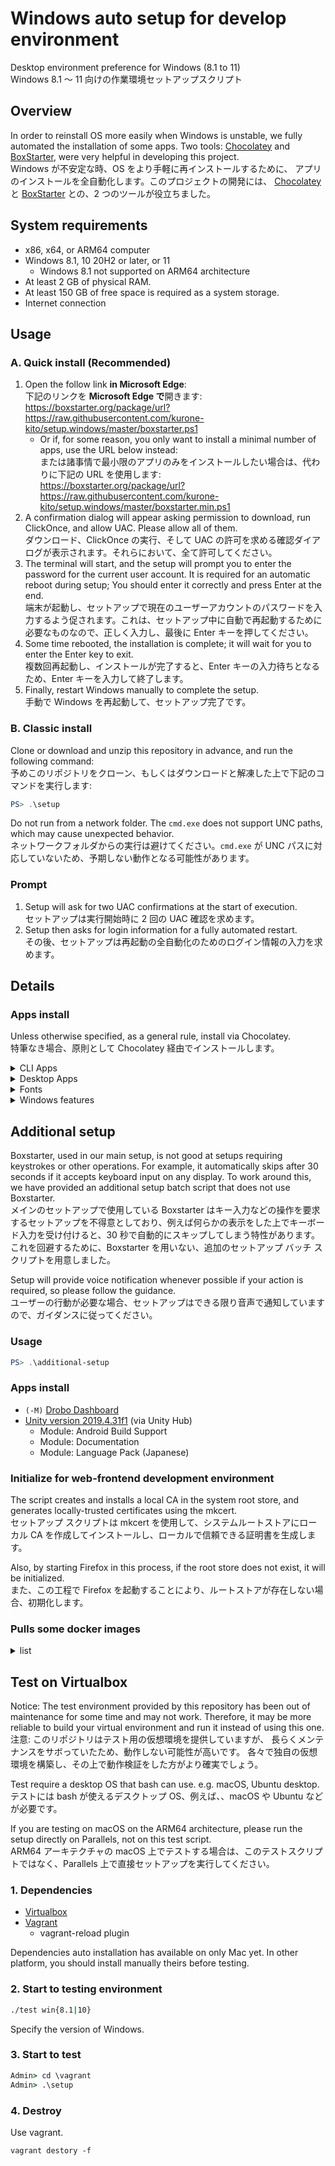 <!-- markdownlint-disable MD024 -->

# Windows auto setup for develop environment

Desktop environment preference for Windows (8.1 to 11)  
Windows 8.1 〜 11 向けの作業環境セットアップスクリプト

## Overview

In order to reinstall OS more easily when Windows is unstable, we fully
automated the installation of some apps. Two tools:
[Chocolatey](https://chocolatey.org) and
[BoxStarter](https://boxstarter.org),
were very helpful in developing this project.  
Windows が不安定な時、OS をより手軽に再インストールするために、
アプリのインストールを全自動化します。このプロジェクトの開発には、
[Chocolatey](https://chocolatey.org) と
[BoxStarter](https://boxstarter.org) との、2 つのツールが役立ちました。

## System requirements

- x86, x64, or ARM64 computer
- Windows 8.1, 10 20H2 or later, or 11
  - Windows 8.1 not supported on ARM64 architecture
- At least 2 GB of physical RAM.
- At least 150 GB of free space is required as a system storage.
- Internet connection

## Usage

### A. Quick install (Recommended)

1. Open the follow link **in Microsoft Edge**:  
   下記のリンクを **Microsoft Edge で**開きます:  
   <https://boxstarter.org/package/url?https://raw.githubusercontent.com/kurone-kito/setup.windows/master/boxstarter.ps1>
   - Or if, for some reason, you only want to install a minimal number of apps, use the URL below instead:  
     または諸事情で最小限のアプリのみをインストールしたい場合は、代わりに下記の URL を使用します:  
     <https://boxstarter.org/package/url?https://raw.githubusercontent.com/kurone-kito/setup.windows/master/boxstarter.min.ps1>
2. A confirmation dialog will appear asking permission to download, run ClickOnce, and allow UAC. Please allow all of them.  
   ダウンロード、ClickOnce の実行、そして UAC の許可を求める確認ダイアログが表示されます。それらにおいて、全て許可してください。
3. The terminal will start, and the setup will prompt you to enter the password for the current user account. It is required for an automatic reboot during setup; You should enter it correctly and press Enter at the end.  
   端末が起動し、セットアップで現在のユーザーアカウントのパスワードを入力するよう促されます。これは、セットアップ中に自動で再起動するために必要なものなので、正しく入力し、最後に Enter キーを押してください。
4. Some time rebooted, the installation is complete; it will wait for you to enter the Enter key to exit.  
   複数回再起動し、インストールが完了すると、Enter キーの入力待ちとなるため、Enter キーを入力して終了します。
5. Finally, restart Windows manually to complete the setup.  
   手動で Windows を再起動して、セットアップ完了です。

### B. Classic install

Clone or download and unzip this repository in advance, and run the following command:  
予めこのリポジトリをクローン、もしくはダウンロードと解凍した上で下記のコマンドを実行します:

```PowerShell
PS> .\setup
```

Do not run from a network folder. The `cmd.exe` does not support UNC paths,
which may cause unexpected behavior.  
ネットワークフォルダからの実行は避けてください。`cmd.exe` が UNC
パスに対応していないため、予期しない動作となる可能性があります。

### Prompt

1. Setup will ask for two UAC confirmations at the start of execution.  
   セットアップは実行開始時に 2 回の UAC 確認を求めます。
2. Setup then asks for login information for a fully automated restart.  
   その後、セットアップは再起動の全自動化のためのログイン情報の入力を求めます。

## Details

### Apps install

Unless otherwise specified, as a general rule, install via Chocolatey.  
特筆なき場合、原則として Chocolatey 経由でインストールします。

<!-- markdownlint-disable MD033 -->
<details><summary>CLI Apps</summary>

|  note   | description                                                                         |
| :-----: | :---------------------------------------------------------------------------------- |
| **`!`** | **DEPENDENCIES**: Removing this app may cause this setup to stop working correctly. |
|  `-A`   | without ARM64 Architecture                                                          |
|  `-M`   | Exclude when using minimal setups                                                   |
|  `-X`   | without Windows 10 / 11                                                             |

#### Configuration tools

- [chezmoi](https://www.chezmoi.io/)
- [winfetch](https://github.com/kiedtl/winfetch)

#### Convert tools for Media binary

- `(-M)` [FFmpeg](https://www.ffmpeg.org/)
- `(-M)` [ImageMagick](https://imagemagick.org/index.php)

#### Convert tools for Texts

- [jq](https://stedolan.github.io/jq/)

#### Database

- [SQLite](https://www.sqlite.org/)

#### Development

- [ANTLR](https://www.antlr.org/)
- [CMake](https://cmake.org)
- [fnm: Fast Node Manager](https://fnm.vercel.app/)
  - Node.js (via fnm)
    - v14 LTS Fermium
    - v16 LTS Gallium
    - v18
- [Mono](https://www.mono-project.com/)
- `(-M)` [Microsoft Visual Studio Build Tools](https://www.visualstudio.com/)
  - version 2017
  - version 2019
  - version 2022

#### Documentation

- [Graphviz](https://graphviz.org/)
- `(-A)` [pandoc](https://pandoc.org/)
- [PlantUML](https://plantuml.com/)
- [tldr pages](https://tldr.sh)
- [wkhtmltopdf](https://wkhtmltopdf.org/)

#### Files management

- `(-M)` [7-Zip](https://www.7-zip.org/)

#### Packages manager

- **`!`** [BoxStarter](https://boxstarter.org)
- **`!`** [Chocolatey](https://chocolatey.org)
- [Chocolatey `choco://` Protocol support](https://github.com/bcurran3/ChocolateyPackages/tree/master/choco-protocol-support)
- `(-X)` [PowerShell Package Manager](https://www.powershellgallery.com)
- [Scoop](https://scoop.sh) (directly install)
- [SteamCMD](https://developer.valvesoftware.com/wiki/SteamCMD)

#### Runtime

- [Visual C++ Redistributable Packages](https://docs.microsoft.com/cpp/windows/latest-supported-vc-redist)
- [AdoptOpenJDK](https://adoptopenjdk.net/)
- **`!`** [Microsoft .NET Framework Runtime](https://support.microsoft.com/topic/9d23f658-3b97-68ab-d013-aa3c3e7495e0)
- [Microsoft .NET Core Runtime](https://dotnet.microsoft.com/download#macos)

#### Testing

- [mkcert](https://mkcert.dev/)
- `(-M)` [ngrok](https://ngrok.com/)

#### Version control system

- [Apache Subversion](https://subversion.apache.org/)
- **`!`** [Git](https://git-scm.com/)
  - **`!`** [Git Large File Storage](https://git-lfs.github.com/)
  - [git-delta: A viewer for git and diff output](https://github.com/dandavison/delta)
- [GitHub CLI](https://cli.github.com/)
- [GLab: GitLab CLI tool](https://glab.readthedocs.io/)

#### Remote

- [awscli](https://aws.amazon.com/cli/)
- `(-MX)` [OpenSSH](https://www.openssh.com/) (install via the Windows feature when on Windows 10 or 11)

#### Shell

- **`!`** [Microsoft PowerShell](https://microsoft.com/PowerShell)
- [Microsoft PowerShell Core](https://microsoft.com/PowerShell)
- [Oh My Posh](https://ohmyposh.dev/)
- [posh-git](https://dahlbyk.github.io/posh-git/)
- [sudo](https://github.com/janhebnes/chocolatey-packages/tree/master/Sudo)

#### Signature

- **`!`** [GnuPG: The GNU Privacy Guard](https://gnupg.org/)
- `(-M)` [Unbound](https://www.nlnetlabs.nl/projects/unbound/)

#### Text Browsing

- [cheat](https://github.com/cheat/cheat)
- [ELinks](http://www.elinks.cz/)

#### Text editors

- [Vim](https://www.vim.org/)

#### Virtualizations

- [act](https://github.com/nektos/act)
- [GitLab Runner](https://gitlab.com/gitlab-org/gitlab-runner)
- `(-A)` [Vagrant](https://www.vagrantup.com/)
  - plugins (via Vagrant)
    - [vagrant-disksize](https://github.com/sprotheroe/vagrant-disksize)
    - [Vagrant Reload Provisioner](https://github.com/aidanns/vagrant-reload)
    - [vagrant-vbguest](https://github.com/dotless-de/vagrant-vbguest)

</details>
<!-- markdownlint-enable MD033 -->

<!-- markdownlint-disable MD033 -->
<details><summary>Desktop Apps</summary>

| note | description                       |
| :--: | :-------------------------------- |
| `-A` | without ARM64 Architecture        |
| `-M` | Exclude when using minimal setups |
| `-X` | without Windows 10 / 11           |
| `-8` | without Windows 8.1               |

#### 3D Modeling

- `(-M)` [Blender](https://www.blender.org/)
- `(-M)` [FreeCAD](https://www.freecadweb.org/)

#### Audios, Videos, and Broadcasting

- `(-M)` [OBS Studio](https://obsproject.com/)
- `(-M)` [Reflector 4](https://www.airsquirrels.com/reflector/)
- `(-M)` [VB-CABLE Virtual Audio Device](https://vb-audio.com/Cable/)
- `(-AM)` [VoiceMeeter](https://vb-audio.com/Voicemeeter/)
- `(-M)` [VSTHost](https://www.hermannseib.com/english/vsthost.htm)

#### Authentication

- `(-M)` [Authy Desktop](https://www.authy.com/)
- `(-M)` [Keybase](https://keybase.io/)

#### Cloud storages

- `(-AM)` [Dropbox](https://www.dropbox.com/)

#### Development

- `(-M)` [Android SDK](https://developer.android.com/)
- `(-M)` [Unity Hub](https://unity3d.com/)

#### Devices

- `(-M)` [AutoHotkey](https://www.autohotkey.com/)
- `(-M)` [scrcpy](https://github.com/Genymobile/scrcpy)
- `(-M)` [logicool G Hub](https://gaming.logicool.co.jp/innovation/g-hub.html)
- `(-M)` [Raspberry Pi Imager](https://www.raspberrypi.org/software/)

#### Documents and Office apps

- `(-M)` [Amazon Kindle](https://www.amazon.com/kindle)

#### Games

- `(-M)` [EPIC Games Launcher](https://www.epicgames.com/store/download)
- `(-M)` [Origin (EA Desktop)](https://www.origin.com/)
- `(-M)` [Minecraft Java Edition](https://www.minecraft.net/)
- `(-M)` [Steam](https://store.steampowered.com/)
- `(-M)` [Stepmania](https://www.stepmania.com/)

#### Memos and Tasks

- `(-M)` [Grammarly](https://www.grammarly.com/)
- `(-M)` [Notion](https://www.notion.so/)

#### Messaging and Socials

- `(-M)` [Discord](https://discord.com/)
- `(-M)` [Gitter](https://gitter.im/)
- `(-M)` [Mattermost / with CLI tools](https://mattermost.com/)
- `(-M)` [Zoom](https://zoom.us/)

#### Packages manager

- `(-M)` [Chocolatey GUI](https://github.com/chocolatey/ChocolateyGUI)

#### Remote

- `(-M)` [Amazon Workspaces](https://clients.amazonworkspaces.com/)
- `(-A)` [OpenVPN](https://openvpn.net/)
- `(-M)` [Real VNC Viewer](https://www.realvnc.com/connect/download/viewer/)
- `(-M)` [TeamViewer](https://www.teamviewer.com/)

#### Runtime

- [Microsoft DirectX](https://www.microsoft.com/download/details.aspx?id=35)
- Microsoft XNA Framework
  - [v3.1](https://www.microsoft.com/download/details.aspx?id=15163)
  - [v4.0](https://www.microsoft.com/download/details.aspx?id=20914)
- `(-M)` [RPG Tkool VX / Ace RTP](https://tkool.jp)

#### Text editors

- `(-M)` [Sublime Text](https://www.sublimetext.com/)
- [Visual Studio Code](https://code.visualstudio.com/)

#### Virtualizations

- `(-8)` [Docker Desktop](https://www.docker.com/products/docker-desktop)
- `(-X)` [Docker Toolbox](https://docs.docker.com/toolbox/)
- `(-M)` [DOSBox-X](https://dosbox-x.com)
- `(-AM)` [Oracle VM Virtualbox + Extension Pack](https://www.virtualbox.org/)
- `(-8)` [Windows Subsystem for Linux](https://docs.microsoft.com/windows/wsl/)
- `(-8)` [Ubuntu 22.04 LTS for WSL2](https://ubuntu.com/download/desktop)

#### Web browsers

- [Google Chrome](https://www.google.com/chrome/)
- [Chromium](https://www.chromium.org/Home)
- `(-M)` [Insomnia](https://insomnia.rest/)
- `(-X)` [Microsoft Edge](https://www.microsoft.com/edge)
- [Mozilla Firefox ESR](https://www.mozilla.org/firefox/)
- `(-M)` [Tor Browser](https://www.torproject.org/projects/torbrowser.html)

</details>
<!-- markdownlint-enable MD033 -->

<!-- markdownlint-disable MD033 -->
<details><summary>Fonts</summary>

- [Cascadia Code](https://github.com/microsoft/cascadia-code)
- [Fira Code: free monospaced font with programming ligatures](https://github.com/tonsky/FiraCode)
- [白源: HackGen Nerd](https://github.com/yuru7/HackGen)
- [Lato](https://fonts.google.com/specimen/Lato)

</details>
<!-- markdownlint-enable MD033 -->

<!-- markdownlint-disable MD033 -->
<details><summary>Windows features</summary>

NOTICE: In the Home edition, some features are excluded and installed.

|  note   | description                                                                         |
| :-----: | :---------------------------------------------------------------------------------- |
| **`!`** | **DEPENDENCIES**: Removing this app may cause this setup to stop working correctly. |
|  `-M`   | Exclude when using minimal setups                                                   |
|  `-8`   | without Windows 8.1                                                                 |

- Virtualization features
  - **`!`** Hyper-V
  - **`!`** Virtual Machine Platform
  - **`!`** Hypervisor Platform
  - **`!`** `(-8)` Windows Subsystem for Linux
- Network client
  - NFS Client
  - NFS Administration tools
  - **`!`** `(-8)` OpenSSH (install via the Chocolatey when on Windows 8.1)
  - Telnet client
  - TFTP client
- Languages
  - en-US
  - `(-M)` es-ES
  - `(-M)` fr-FR
  - ja-JP
  - `(-M)` zh-CN
- Others
  - **`!`** .NET Framework 3.5
  - Microsoft Defender Application Guard
  - TIFF IFilter
  - Windows Developer Mode
  - Windows Feature Experience Pack
  - XPS Viewer

</details>
<!-- markdownlint-enable MD033 -->

## Additional setup

Boxstarter, used in our main setup, is not good at setups requiring keystrokes or other operations. For example, it automatically skips after 30 seconds if it accepts keyboard input on any display. To work around this, we have provided an additional setup batch script that does not use Boxstarter.  
メインのセットアップで使用している Boxstarter はキー入力などの操作を要求するセットアップを不得意としており、例えば何らかの表示をした上でキーボード入力を受け付けると、30 秒で自動的にスキップしてしまう特性があります。これを回避するために、Boxstarter を用いない、追加のセットアップ バッチ スクリプトを用意しました。

Setup will provide voice notification whenever possible if your action is required, so please follow the guidance.  
ユーザーの行動が必要な場合、セットアップはできる限り音声で通知していますので、ガイダンスに従ってください。

### Usage

```PowerShell
PS> .\additional-setup
```

### Apps install

- `(-M)` [Drobo Dashboard](https://www.drobo.com/)
- [Unity version 2019.4.31f1](https://unity3d.com/) (via Unity Hub)
  - Module: Android Build Support
  - Module: Documentation
  - Module: Language Pack (Japanese)

### Initialize for web-frontend development environment

The script creates and installs a local CA in the system root store, and generates locally-trusted certificates using the mkcert.  
セットアップ スクリプトは mkcert を使用して、システムルートストアにローカル CA を作成してインストールし、ローカルで信頼できる証明書を生成します。

Also, by starting Firefox in this process, if the root store does not exist, it will be initialized.  
また、この工程で Firefox を起動することにより、ルートストアが存在しない場合、初期化します。

### Pulls some docker images

<!-- markdownlint-disable MD033 -->
<details><summary>list</summary>

| Image                         | Tag                                                                                                       |
| :---------------------------- | :-------------------------------------------------------------------------------------------------------- |
| `hello-world`                 | _`latest`_                                                                                                |
| `alpine`                      | _`latest`_                                                                                                |
| `busybox`                     | _`latest`_                                                                                                |
| `debian`                      | _`latest`_                                                                                                |
| `ubuntu`                      | _`latest`_                                                                                                |
| `docker`                      | `dind`, `git`, _`latest`_                                                                                 |
| `node`                        | `14`, `14-alpine`, `14-bullseye-slim`, `16`, `16-alpine` `16-bullseye-slim`, `18`, `18-alpine`, `18-slim` |
| `gitlab/gitlab-runner`        | _`latest`_                                                                                                |
| `ghcr.io/catthehacker/ubuntu` | `act-22.04`, `act-latest`, ~~`ubuntu:full-20.04`~~, ~~`ubuntu:full-latest`~~                              |

</details>
<!-- markdownlint-enable MD033 -->

## Test on Virtualbox

Notice: The test environment provided by this repository has been out of
maintenance for some time and may not work. Therefore, it may be more
reliable to build your virtual environment and run it instead of using
this one.  
注意: このリポジトリはテスト用の仮想環境を提供していますが、
長らくメンテナンスをサボっていたため、動作しない可能性が高いです。
各々で独自の仮想環境を構築し、その上で動作検証をした方がより確実でしょう。

Test require a desktop OS that bash can use. e.g. macOS, Ubuntu desktop.  
テストには bash が使えるデスクトップ OS、例えば、、macOS や Ubuntu などが必要です。

If you are testing on macOS on the ARM64 architecture, please run the setup directly on Parallels, not on this test script.  
ARM64 アーキテクチャの macOS 上でテストする場合は、このテストスクリプトではなく、Parallels 上で直接セットアップを実行してください。

### 1. Dependencies

- [Virtualbox](https://www.virtualbox.org)
- [Vagrant](https://www.vagrantup.com)
  - vagrant-reload plugin

Dependencies auto installation has available on only Mac yet.
In other platform, you should install manually theirs before testing.

### 2. Start to testing environment

```sh
./test win{8.1|10}
```

Specify the version of Windows.

### 3. Start to test

```bat
Admin> cd \vagrant
Admin> .\setup
```

### 4. Destroy

Use vagrant.

```SH
vagrant destory -f
```
